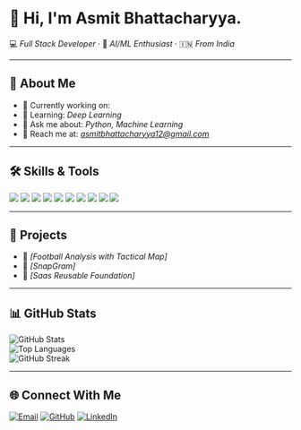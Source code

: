 # 👋 Hi, I'm Asmit Bhattacharyya.

💻 *Full Stack Developer* · 🤖 *AI/ML Enthusiast* · 🇮🇳 *From India*  

---

## 🚀 About Me  
- 🔭 Currently working on:   
- 🌱 Learning: *Deep Learning*  
- 💬 Ask me about: *Python, Machine Learning*  
- 📧 Reach me at: *asmitbhattacharyya12@gmail.com*  

---

## 🛠 Skills & Tools  
<p align="left">
<img src="https://img.shields.io/badge/HTML5-E34F26?style=for-the-badge&logo=html5&logoColor=white"/>
<img src="https://img.shields.io/badge/CSS3-1572B6?style=for-the-badge&logo=css3&logoColor=white"/>
<img src="https://img.shields.io/badge/logo-javascript-blue?&logo=javascript&logoColor=white"/>
<img src="https://img.shields.io/badge/Java-ED8B00?style=for-the-badge&logo=openjdk&logoColor=white"/>
<img src="https://img.shields.io/badge/React-20232A?style=for-the-badge&logo=react&logoColor=61DAFB"/>
<img src="https://img.shields.io/badge/Spring%20Boot-6DB33F?style=for-the-badge&logo=springboot&logoColor=white"/>
<img src="https://img.shields.io/badge/Python-3776AB?style=for-the-badge&logo=python&logoColor=white"/>
<img src="https://img.shields.io/badge/Bootstrap-563D7C?style=for-the-badge&logo=bootstrap&logoColor=white"/>
<img src="https://img.shields.io/badge/MySQL-4479A1?style=for-the-badge&logo=mysql&logoColor=white"/>
<img src="https://img.shields.io/badge/Machine%20Learning-102230?style=for-the-badge"/>
</p>

---

## 🌟 Projects  
- 📌 *[Football Analysis with Tactical Map]*
- 📌 *[SnapGram]*
- 📌 *[Saas Reusable Foundation]*  

---

## 📊 GitHub Stats  

![GitHub Stats](https://github-readme-stats.vercel.app/api?username=Asmit-123&show_icons=true&theme=radical)  
![Top Languages](https://github-readme-stats.vercel.app/api/top-langs/?username=Asmit-123&layout=compact&theme=radical)  
![GitHub Streak](https://streak-stats.demolab.com?user=Asmit-123&theme=radical&hide_border=true) 

---
## 🌐 Connect With Me  
[![Email](https://img.shields.io/badge/Email-D14836?style=for-the-badge&logo=gmail&logoColor=white)](mailto:asmitbhattacharyya12@gmail.com)
[![GitHub](https://img.shields.io/badge/GitHub-000?style=for-the-badge&logo=github&logoColor=white)](https://github.com/Asmit-123)
[![LinkedIn](https://img.shields.io/badge/LinkedIn-Connect-blue?logo=linkedin&logoColor=white)](https://www.linkedin.com/in/asmit-bhattacharyya/)
